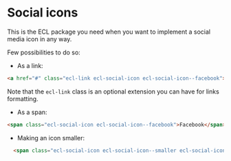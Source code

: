 # Social icons

This is the ECL package you need when you want to implement a social media icon
in any way.

Few possibilities to do so:

- As a link:

```html
<a href="#" class="ecl-link ecl-social-icon ecl-social-icon--facebook">Facebook</a>
```

Note that the `ecl-link` class is an optional extension you can have for links
formatting.

- As a span:

```html
<span class="ecl-social-icon ecl-social-icon--facebook">Facebook</span>
```

- Making an icon smaller:

```html
  <span class="ecl-social-icon ecl-social-icon--smaller ecl-social-icon--facebook">Facebook</span>
```
